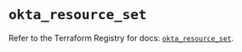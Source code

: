 # `okta_resource_set`

Refer to the Terraform Registry for docs: [`okta_resource_set`](https://registry.terraform.io/providers/okta/okta/4.19.0/docs/resources/resource_set).
